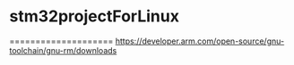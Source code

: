 # stm32projectForLinux
====================
https://developer.arm.com/open-source/gnu-toolchain/gnu-rm/downloads
